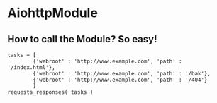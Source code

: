 # AiohttpModule
## How to call the Module? So easy!
```python3
tasks = [
        {'webroot' : 'http://www.example.com', 'path' : '/index.html'},
        {'webroot' : 'http://www.example.com', 'path' : '/bak'},
        {'webroot' : 'http://www.example.com', 'path' : '/404'}
        ]
requests_responses( tasks )

